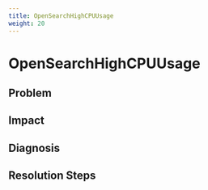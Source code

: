 ```yaml
---
title: OpenSearchHighCPUUsage
weight: 20
---
```


# OpenSearchHighCPUUsage

## Problem

## Impact

## Diagnosis

## Resolution Steps
